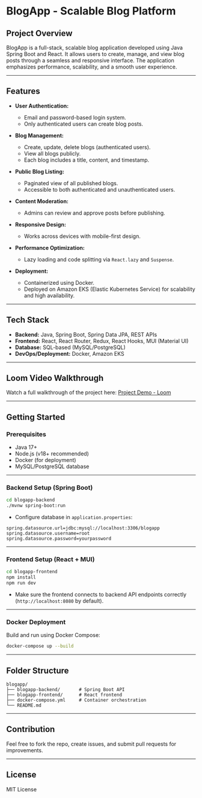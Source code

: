 # BlogApp - Scalable Blog Platform

## Project Overview
BlogApp is a full-stack, scalable blog application developed using Java Spring Boot and React. It allows users to create, manage, and view blog posts through a seamless and responsive interface. The application emphasizes performance, scalability, and a smooth user experience.

---

## Features
- **User Authentication:**
  - Email and password-based login system.
  - Only authenticated users can create blog posts.

- **Blog Management:**
  - Create, update, delete blogs (authenticated users).
  - View all blogs publicly.
  - Each blog includes a title, content, and timestamp.

- **Public Blog Listing:**
  - Paginated view of all published blogs.
  - Accessible to both authenticated and unauthenticated users.

- **Content Moderation:**
  - Admins can review and approve posts before publishing.

- **Responsive Design:**
  - Works across devices with mobile-first design.

- **Performance Optimization:**
  - Lazy loading and code splitting via `React.lazy` and `Suspense`.

- **Deployment:**
  - Containerized using Docker.
  - Deployed on Amazon EKS (Elastic Kubernetes Service) for scalability and high availability.

---

## Tech Stack
- **Backend:** Java, Spring Boot, Spring Data JPA, REST APIs
- **Frontend:** React, React Router, Redux, React Hooks, MUI (Material UI)
- **Database:** SQL-based (MySQL/PostgreSQL)
- **DevOps/Deployment:** Docker, Amazon EKS

---

## Loom Video Walkthrough
Watch a full walkthrough of the project here:
[Project Demo - Loom](https://www.loom.com/share/fbabacfbc0854425929c142d3815324c?sid=3404d8d6-a273-4bee-bfc8-7f5c8a8af65d)

---

## Getting Started

### Prerequisites
- Java 17+
- Node.js (v18+ recommended)
- Docker (for deployment)
- MySQL/PostgreSQL database

---

### Backend Setup (Spring Boot)
```bash
cd blogapp-backend
./mvnw spring-boot:run
```
- Configure database in `application.properties`:
```properties
spring.datasource.url=jdbc:mysql://localhost:3306/blogapp
spring.datasource.username=root
spring.datasource.password=yourpassword
```

---

### Frontend Setup (React + MUI)
```bash
cd blogapp-frontend
npm install
npm run dev
```
- Make sure the frontend connects to backend API endpoints correctly (`http://localhost:8080` by default).

---

### Docker Deployment
Build and run using Docker Compose:
```bash
docker-compose up --build
```

---

## Folder Structure
```
blogapp/
├── blogapp-backend/       # Spring Boot API
├── blogapp-frontend/      # React frontend
├── docker-compose.yml     # Container orchestration
└── README.md
```

---

## Contribution
Feel free to fork the repo, create issues, and submit pull requests for improvements.

---

## License
MIT License

